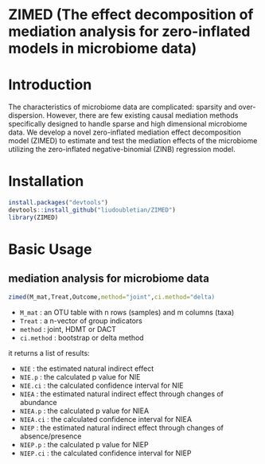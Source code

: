 # ZIMED (The effect decomposition of mediation analysis for zero-inflated models in microbiome data)

# Introduction
The characteristics of microbiome data are complicated: sparsity and over-dispersion. However, there are few existing causal mediation methods specifically designed to handle sparse and high dimensional microbiome data. We develop a novel zero-inflated mediation effect decomposition model (ZIMED) to estimate and test the mediation effects of the microbiome utilizing the zero-inflated negative-binomial (ZINB) regression model.

# Installation
```r
install.packages("devtools")  
devtools::install_github("liudoubletian/ZIMED")  
library(ZIMED)  
```
# Basic Usage
## mediation analysis for microbiome data
```r
zimed(M_mat,Treat,Outcome,method="joint",ci.method="delta)
```
* `M_mat` : an OTU table with n rows (samples) and m columns (taxa)
* `Treat` : a n-vector of group indicators
* `method` : joint, HDMT or DACT
* `ci.method` : bootstrap or delta method

it returns a list of results:  
* `NIE` : the estimated natural indirect effect
* `NIE.p` : the calculated p value for NIE
* `NIE.ci` : the calculated confidence interval for NIE
* `NIEA` : the estimated natural indirect effect through changes of abundance
* `NIEA.p` : the calculated p value for NIEA
* `NIEA.ci` : the calculated confidence interval for NIEA
* `NIEP` : the estimated natural indirect effect through changes of absence/presence
* `NIEP.p` : the calculated p value for NIEP
* `NIEP.ci` : the calculated confidence interval for NIEP




